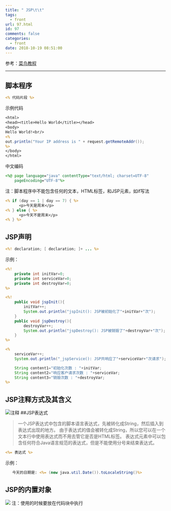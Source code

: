 ```yaml
---
title: " JSP\t\t"
tags:
  - front
url: 97.html
id: 97
comments: false
categories:
  - front
date: 2018-10-19 08:51:00
---
```

参考：[菜鸟教程](https://www.runoob.com/jsp/jsp-syntax.html)

***
## 脚本程序

```jsp
<% 代码片段 %>
```
示例代码
```jsp
<html>
<head><title>Hello World</title></head>
<body>
Hello World!<br/>
<%
out.println("Your IP address is " + request.getRemoteAddr());
%>
</body>
</html>
```
中文编码
```jsp
<%@ page language="java" contentType="text/html; charset=UTF-8"
    pageEncoding="UTF-8"%>
```
注：脚本程序中不能包含任何的文本，HTML标签，和JSP元素，如if写法
```jsp
<% if (day == 1 | day == 7) { %>
      <p>今天是周末</p>
<% } else { %>
      <p>今天不是周末</p>
<% } %>
```
## JSP声明


```jsp
<%! declaration; [ declaration; ]+ ... %>
```
示例：
```jsp
<%!
    private int initVar=0;
    private int serviceVar=0;
    private int destroyVar=0;
%>

<%!
    public void jspInit(){
        initVar++;
        System.out.println("jspInit(): JSP被初始化了"+initVar+"次");
    }
    public void jspDestroy(){
        destroyVar++;
        System.out.println("jspDestroy(): JSP被销毁了"+destroyVar+"次");
    }
%>

<%
    serviceVar++;
    System.out.println("_jspService(): JSP共响应了"+serviceVar+"次请求");

    String content1="初始化次数 : "+initVar;
    String content2="响应客户请求次数 : "+serviceVar;
    String content3="销毁次数 : "+destroyVar;
%>
```
## JSP注释方式及其含义
![注释](http://imageu.oss-cn-shenzhen.aliyuncs.com/noteimage/jsp%E6%B3%A8%E9%87%8A%E8%AF%AD%E6%B3%95.png)
##JSP表达式

> 一个JSP表达式中包含的脚本语言表达式，先被转化成String，然后插入到表达式出现的地方。
> 由于表达式的值会被转化成String，所以您可以在一个文本行中使用表达式而不用去管它是否是HTML标签。
> 表达式元素中可以包含任何符合Java语言规范的表达式，但是不能使用分号来结束表达式。

```jsp
<%= 表达式 %>
```
示例：

```jsp
   今天的日期是: <%= (new java.util.Date()).toLocaleString()%>
```
## JSP的内置对象
![](http://imageu.oss-cn-shenzhen.aliyuncs.com/noteimage/jsp%E9%9A%90%E5%90%AB%E5%AF%B9%E8%B1%A1.png)
注：使用的时候要放在代码块中执行